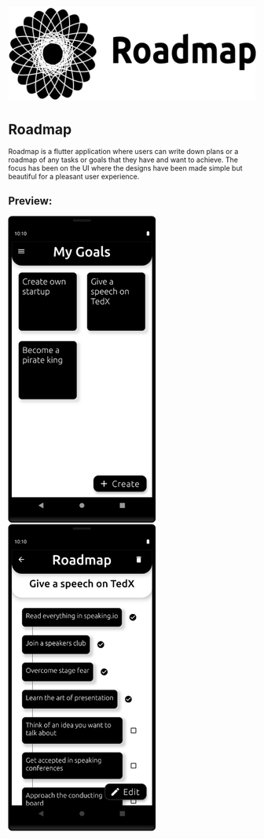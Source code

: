 ![app-logo](https://raw.githubusercontent.com/atul-g/flutter-roadmap/master/github_paper.png)

# Roadmap
Roadmap is a flutter application where users can write down plans or a roadmap of any tasks or goals that they have and want to achieve. The focus has been on the UI where the designs have been made simple but beautiful for a pleasant user experience.

## Preview:
<img src="https://github.com/atul-g/flutter-roadmap/blob/master/home.png" alt="drawing" width="300"/>&nbsp;&nbsp;&nbsp;<img src="https://github.com/atul-g/flutter-roadmap/blob/master/roadmap.png" width="300"/>

